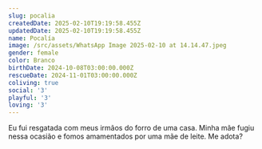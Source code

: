 ```yaml
---
slug: pocalia
createdDate: 2025-02-10T19:19:58.455Z
updatedDate: 2025-02-10T19:19:58.455Z
name: Pocalía
image: /src/assets/WhatsApp Image 2025-02-10 at 14.14.47.jpeg
gender: female
color: Branco
birthDate: 2024-10-08T03:00:00.000Z
rescueDate: 2024-11-01T03:00:00.000Z
coliving: true
social: '3'
playful: '3'
loving: '3'
---
```


Eu fui resgatada com meus irmãos do forro de uma casa. Minha mãe fugiu nessa ocasião e fomos amamentados por uma mãe de leite. Me adota?
